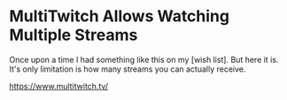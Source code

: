# MultiTwitch Allows Watching Multiple Streams

Once upon a time I had something like this on my [wish list]. But here
it is. It's only limitation is how many streams you can actually
receive.

<https://www.multitwitch.tv/>
